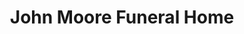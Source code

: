 ---
title: "John Moore Funeral Home"
url: /roosevelt/john-moore-funeral-home/
shop: funeral directors
---